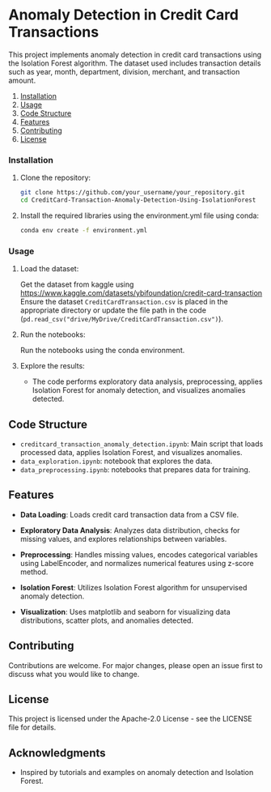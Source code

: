 # Anomaly Detection in Credit Card Transactions

This project implements anomaly detection in credit card transactions using the Isolation Forest algorithm. The dataset used includes transaction details such as year, month, department, division, merchant, and transaction amount.

1. [Installation](#installation)
2. [Usage](#usage)
3. [Code Structure](#code-structure)
4. [Features](#features)
5. [Contributing](#contributing)
6. [License](#license)

### Installation

1. Clone the repository:

   ```bash
   git clone https://github.com/your_username/your_repository.git
   cd CreditCard-Transaction-Anomaly-Detection-Using-IsolationForest
   ```

2. Install the required libraries using the environment.yml file using conda:
   ```bash
   conda env create -f environment.yml
   ```

### Usage

1. Load the dataset:
   
   Get the dataset from kaggle using https://www.kaggle.com/datasets/ybifoundation/credit-card-transaction
   Ensure the dataset `CreditCardTransaction.csv` is placed in the appropriate directory or update the file path in the code (`pd.read_csv("drive/MyDrive/CreditCardTransaction.csv")`).

2. Run the notebooks:
   
   Run the notebooks using the conda environment.

4. Explore the results:
   
   - The code performs exploratory data analysis, preprocessing, applies Isolation Forest for anomaly detection, and visualizes anomalies detected.

## Code Structure

- `creditcard_transaction_anomaly_detection.ipynb`: Main script that loads processed data, applies Isolation Forest, and visualizes anomalies.
- `data_exploration.ipynb`: notebook that explores the data.
- `data_preprocessing.ipynb`: notebooks that prepares data for training.

  
## Features

- **Data Loading**: Loads credit card transaction data from a CSV file.
  
- **Exploratory Data Analysis**: Analyzes data distribution, checks for missing values, and explores relationships between variables.
  
- **Preprocessing**: Handles missing values, encodes categorical variables using LabelEncoder, and normalizes numerical features using z-score method.
  
- **Isolation Forest**: Utilizes Isolation Forest algorithm for unsupervised anomaly detection.
  
- **Visualization**: Uses matplotlib and seaborn for visualizing data distributions, scatter plots, and anomalies detected.

## Contributing

Contributions are welcome. For major changes, please open an issue first to discuss what you would like to change.

## License

This project is licensed under the Apache-2.0 License - see the LICENSE file for details.

## Acknowledgments

- Inspired by tutorials and examples on anomaly detection and Isolation Forest.
